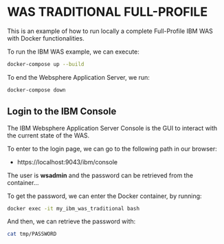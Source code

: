 # WAS TRADITIONAL FULL-PROFILE

This is an example of how to run locally a complete Full-Profile IBM WAS with
Docker functionalities.<br>

To run the IBM WAS example, we can execute:

```bash
docker-compose up --build
```

To end the Websphere Application Server, we run:

```bash
docker-compose down
```

## Login to the IBM Console

The IBM Websphere Application Server Console is the GUI to interact with the
current state of the WAS.<br>

To enter to the login page, we can go to the following path in our browser:

- https://localhost:9043/ibm/console

The user is **wsadmin** and the password can be retrieved from the container...<br>

To get the password, we can enter the Docker container, by running:

```bash
docker exec -it my_ibm_was_traditional bash
```

And then, we can retrieve the password with:

```bash
cat tmp/PASSWORD
```
